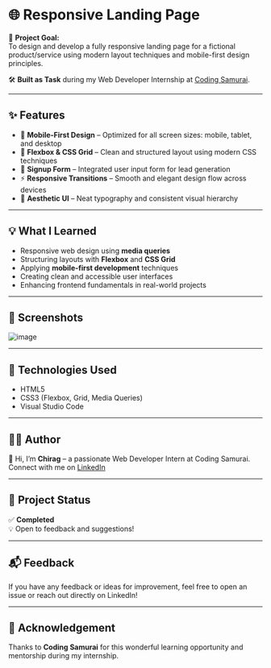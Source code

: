 # 🌐 Responsive Landing Page

🎯 **Project Goal:**  
To design and develop a fully responsive landing page for a fictional product/service using modern layout techniques and mobile-first design principles.

🛠️ **Built as Task** during my Web Developer Internship at [Coding Samurai](https://www.linkedin.com/company/coding-samurai/).

---

## ✨ Features

- 📱 **Mobile-First Design** – Optimized for all screen sizes: mobile, tablet, and desktop  
- 🧱 **Flexbox & CSS Grid** – Clean and structured layout using modern CSS techniques  
- 🧾 **Signup Form** – Integrated user input form for lead generation  
- ⚡ **Responsive Transitions** – Smooth and elegant design flow across devices  
- 🌈 **Aesthetic UI** – Neat typography and consistent visual hierarchy

---

## 💡 What I Learned

- Responsive web design using **media queries**
- Structuring layouts with **Flexbox** and **CSS Grid**
- Applying **mobile-first development** techniques
- Creating clean and accessible user interfaces
- Enhancing frontend fundamentals in real-world projects

---

## 📸 Screenshots

![image](https://github.com/user-attachments/assets/2da0ed7e-1c70-47e7-a8b0-0cd3635e5cb2)


---

## 🚀 Technologies Used

- HTML5  
- CSS3 (Flexbox, Grid, Media Queries)  
- Visual Studio Code

---

## 🧑‍💻 Author

👋 Hi, I’m **Chirag** – a passionate Web Developer Intern at Coding Samurai.  
Connect with me on [LinkedIn](https://www.linkedin.com/in/chirag-singh-cu/)

---

## 📂 Project Status

✅ **Completed**  
💡 Open to feedback and suggestions!

---

## 📬 Feedback

If you have any feedback or ideas for improvement, feel free to open an issue or reach out directly on LinkedIn!

---

## 🌟 Acknowledgement

Thanks to **Coding Samurai** for this wonderful learning opportunity and mentorship during my internship.